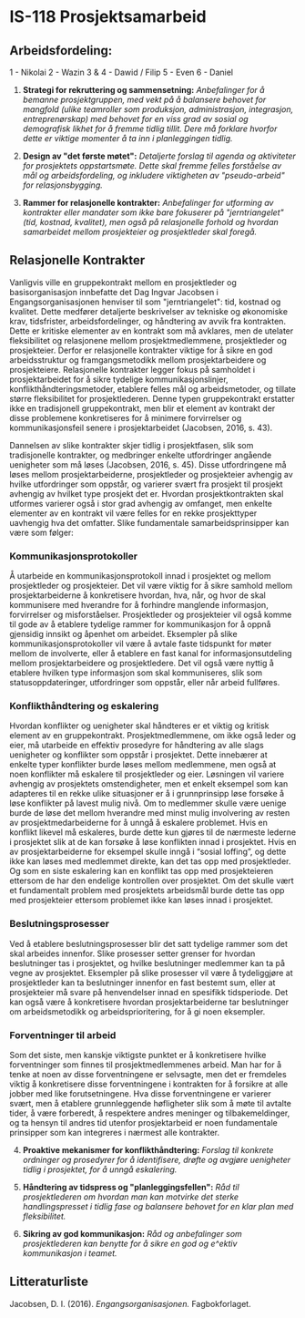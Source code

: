 # IS-118 Prosjektsamarbeid

## Arbeidsfordeling:

1 - Nikolai
2 - Wazin
3 & 4 - Dawid / Filip
5 - Even
6 - Daniel

1. **Strategi for rekruttering og sammensetning:** *Anbefalinger for å bemanne prosjektgruppen, med vekt på å balansere behovet for mangfold (ulike teamroller som produksjon, administrasjon, integrasjon, entreprenørskap) med behovet for en viss grad av sosial og demografisk likhet for å fremme tidlig tillit. Dere må forklare hvorfor dette er viktige momenter å ta inn i planleggingen tidlig.*



2. **Design av "det første møtet":** *Detaljerte forslag til agenda og aktiviteter for prosjektets oppstartsmøte. Dette skal fremme felles forståelse av mål og arbeidsfordeling, og inkludere viktigheten av "pseudo-arbeid" for relasjonsbygging.*



3. **Rammer for relasjonelle kontrakter:** *Anbefalinger for utforming av kontrakter eller mandater som ikke bare fokuserer på "jerntriangelet" (tid, kostnad, kvalitet), men også på relasjonelle forhold og hvordan samarbeidet mellom prosjekteier og prosjektleder skal foregå.*

## Relasjonelle Kontrakter
Vanligvis ville en gruppekontrakt mellom en prosjektleder og basisorganisasjon innbefatte det Dag Ingvar Jacobsen i Engangsorganisasjonen henviser til som "jerntriangelet": tid, kostnad og kvalitet. Dette medfører detaljerte beskrivelser av tekniske og økonomiske krav, tidsfrister, arbeidsfordelinger, og håndtering av avvik fra kontrakten. Dette er kritiske elementer av en kontrakt som må avklares, men de utelater fleksibilitet og relasjonene mellom prosjektmedlemmene, prosjektleder og prosjekteier. Derfor er relasjonelle kontrakter viktige for å sikre en god arbeidsstruktur og framgangsmetodikk mellom prosjektarbeidere og prosjekteiere. Relasjonelle kontrakter legger fokus på samholdet i prosjektarbeidet for å sikre tydelige kommunikasjonslinjer, konflikthåndteringsmetoder, etablere felles mål og arbeidsmetoder, og tillate større fleksibilitet for prosjektlederen. Denne typen gruppekontrakt erstatter ikke en tradisjonell gruppekontrakt, men blir et element av kontrakt der disse problemene konkretiseres for å minimere forvirrelser og kommunikasjonsfeil senere i prosjektarbeidet (Jacobsen, 2016, s. 43).

Dannelsen av slike kontrakter skjer tidlig i prosjektfasen, slik som tradisjonelle kontrakter, og medbringer enkelte utfordringer angående uenigheter som må løses (Jacobsen, 2016, s. 45).
Disse utfordringene må løses mellom prosjektarbeiderne, prosjektleder og prosjekteier avhengig av hvilke utfordringer som oppstår, og varierer svært fra prosjekt til prosjekt avhengig av hvilket type prosjekt det er. Hvordan prosjektkontrakten skal utformes varierer også i stor grad avhengig av omfanget, men enkelte elementer av en kontrakt vil være felles for en rekke prosjekttyper uavhengig hva det omfatter. Slike fundamentale samarbeidsprinsipper kan være som følger:

### Kommunikasjonsprotokoller
Å utarbeide en kommunikasjonsprotokoll innad i prosjektet og mellom prosjektleder og prosjekteier. Det vil være viktig for å sikre samhold mellom prosjektarbeiderne å konkretisere hvordan, hva, når, og hvor de skal kommunisere med hverandre for å forhindre manglende informasjon, forvirrelser og misforståelser. Prosjektleder og prosjekteier vil også komme til gode av å etablere tydelige rammer for kommunikasjon for å oppnå gjensidig innsikt og åpenhet om arbeidet. Eksempler på slike kommunikasjonsprotokoller vil være å avtale faste tidspunkt for møter mellom de involverte, eller å etablere en fast kanal for informasjonsutdeling mellom prosjektarbeidere og prosjektledere. Det vil også være nyttig å etablere hvilken type informasjon som skal kommuniseres, slik som statusoppdateringer, utfordringer som oppstår, eller når arbeid fullføres. 


### Konflikthåndtering og eskalering
Hvordan konflikter og uenigheter skal håndteres er et viktig og kritisk element av en gruppekontrakt. Prosjektmedlemmene, om ikke også leder og eier, må utarbeide en effektiv prosedyre for håndtering av alle slags uenigheter og konflikter som oppstår i prosjektet. Dette innebærer at enkelte typer konflikter burde løses mellom medlemmene, men også at noen konflikter må eskalere til prosjektleder og eier. Løsningen vil variere avhengig av prosjektets omstendigheter, men et enkelt eksempel som kan adapteres til en rekke ulike situasjoner er å i grunnprinsipp løse forsøke å løse konflikter på lavest mulig nivå. Om to medlemmer skulle være uenige burde de løse det mellom hverandre med minst mulig involvering av resten av prosjektmedarbeiderne for å unngå å eskalere problemet. Hvis en konflikt likevel må eskaleres, burde dette kun gjøres til de nærmeste lederne i prosjektet slik at de kan forsøke å løse konflikten innad i prosjektet. Hvis en av prosjektarbeiderne for eksempel skulle inngå i “sosial loffing”, og dette ikke kan løses med medlemmet direkte, kan det tas opp med prosjektleder. Og som en siste eskalering kan en konflikt tas opp med prosjekteieren ettersom de har den endelige kontrollen over prosjektet. Om det skulle vært et fundamentalt problem med prosjektets arbeidsmål burde dette tas opp med prosjekteier ettersom problemet ikke kan løses innad i prosjektet.


### Beslutningsprosesser
Ved å etablere beslutningsprosesser blir det satt tydelige rammer som det skal arbeides innenfor. Slike prosesser setter grenser for hvordan beslutninger tas i prosjektet, og hvilke beslutninger medlemmer kan ta på vegne av prosjektet. Eksempler på slike prosesser vil være å tydeliggjøre at prosjektleder kan ta beslutninger innenfor en fast bestemt sum, eller at prosjekteier må svare på henvendelser innad en spesifikk tidsperiode. Det kan også være å konkretisere hvordan prosjektarbeiderne tar beslutninger om arbeidsmetodikk og arbeidsprioritering, for å gi noen eksempler.


### Forventninger til arbeid
Som det siste, men kanskje viktigste punktet er å konkretisere hvilke forventninger som finnes til prosjektmedlemmenes arbeid. Man har for å tenke at noen av disse forventningene er selvsagte, men det er fremdeles viktig å konkretisere disse forventningene i kontrakten for å forsikre at alle jobber med like forutsetningene. Hva disse forventningene er varierer svært, men å etablere grunnleggende høfligheter slik som å møte til avtalte tider, å være forberedt, å respektere andres meninger og tilbakemeldinger, og ta hensyn til andres tid utenfor prosjektarbeid er noen fundamentale prinsipper som kan integreres i nærmest alle kontrakter.


4. **Proaktive mekanismer for konflikthåndtering:** *Forslag til konkrete ordninger og prosedyrer for å identifisere, drøfte og avgjøre uenigheter tidlig i prosjektet, for å unngå eskalering.*



5. **Håndtering av tidspress og "planleggingsfellen":** *Råd til prosjektlederen om hvordan man kan motvirke det sterke handlingspresset i tidlig fase og balansere behovet for en klar plan med fleksibilitet.*



6. **Sikring av god kommunikasjon:** *Råd og anbefalinger som prosjektlederen kan benytte for å sikre en god og e^ektiv kommunikasjon i teamet.*

## Litteraturliste

Jacobsen, D. I. (2016). *Engangsorganisasjonen.* Fagbokforlaget. 